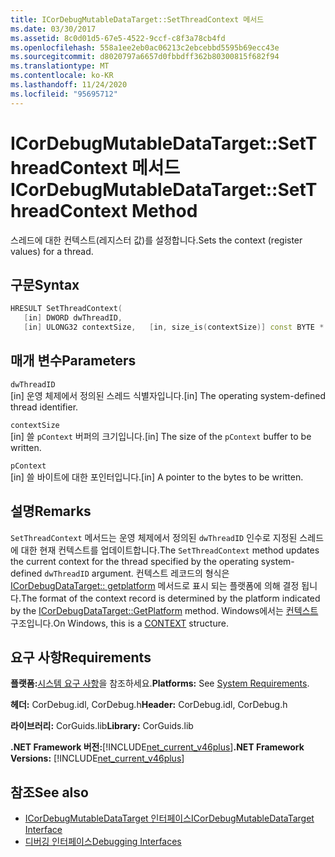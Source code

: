 ```yaml
---
title: ICorDebugMutableDataTarget::SetThreadContext 메서드
ms.date: 03/30/2017
ms.assetid: 8c0d01d5-67e5-4522-9ccf-c8f3a78cb4fd
ms.openlocfilehash: 558a1ee2eb0ac06213c2ebcebbd5595b69ecc43e
ms.sourcegitcommit: d8020797a6657d0fbbdff362b80300815f682f94
ms.translationtype: MT
ms.contentlocale: ko-KR
ms.lasthandoff: 11/24/2020
ms.locfileid: "95695712"
---
```

# <a name="icordebugmutabledatatargetsetthreadcontext-method"></a><span data-ttu-id="84009-102">ICorDebugMutableDataTarget::SetThreadContext 메서드</span><span class="sxs-lookup"><span data-stu-id="84009-102">ICorDebugMutableDataTarget::SetThreadContext Method</span></span>

<span data-ttu-id="84009-103">스레드에 대한 컨텍스트(레지스터 값)를 설정합니다.</span><span class="sxs-lookup"><span data-stu-id="84009-103">Sets the context (register values) for a thread.</span></span>  
  
## <a name="syntax"></a><span data-ttu-id="84009-104">구문</span><span class="sxs-lookup"><span data-stu-id="84009-104">Syntax</span></span>  
  
```cpp  
HRESULT SetThreadContext(  
   [in] DWORD dwThreadID,  
   [in] ULONG32 contextSize,   [in, size_is(contextSize)] const BYTE * pContext);  
```  
  
## <a name="parameters"></a><span data-ttu-id="84009-105">매개 변수</span><span class="sxs-lookup"><span data-stu-id="84009-105">Parameters</span></span>  

 `dwThreadID`  
 <span data-ttu-id="84009-106">[in] 운영 체제에서 정의된 스레드 식별자입니다.</span><span class="sxs-lookup"><span data-stu-id="84009-106">[in] The operating system-defined thread identifier.</span></span>  
  
 `contextSize`  
 <span data-ttu-id="84009-107">[in] 쓸 `pContext` 버퍼의 크기입니다.</span><span class="sxs-lookup"><span data-stu-id="84009-107">[in] The size of the `pContext` buffer to be written.</span></span>  
  
 `pContext`  
 <span data-ttu-id="84009-108">[in] 쓸 바이트에 대한 포인터입니다.</span><span class="sxs-lookup"><span data-stu-id="84009-108">[in] A pointer to the bytes to be written.</span></span>  
  
## <a name="remarks"></a><span data-ttu-id="84009-109">설명</span><span class="sxs-lookup"><span data-stu-id="84009-109">Remarks</span></span>  

 <span data-ttu-id="84009-110">`SetThreadContext` 메서드는 운영 체제에서 정의된 `dwThreadID` 인수로 지정된 스레드에 대한 현재 컨텍스트를 업데이트합니다.</span><span class="sxs-lookup"><span data-stu-id="84009-110">The `SetThreadContext` method updates the current context for the thread specified by the operating system-defined `dwThreadID` argument.</span></span> <span data-ttu-id="84009-111">컨텍스트 레코드의 형식은 [ICorDebugDataTarget:: getplatform](icordebugdatatarget-getplatform-method.md) 메서드로 표시 되는 플랫폼에 의해 결정 됩니다.</span><span class="sxs-lookup"><span data-stu-id="84009-111">The format of the context record is determined by the platform indicated by the [ICorDebugDataTarget::GetPlatform](icordebugdatatarget-getplatform-method.md) method.</span></span> <span data-ttu-id="84009-112">Windows에서는 [컨텍스트](/windows/win32/api/winnt/ns-winnt-arm64_nt_context) 구조입니다.</span><span class="sxs-lookup"><span data-stu-id="84009-112">On Windows, this is a [CONTEXT](/windows/win32/api/winnt/ns-winnt-arm64_nt_context) structure.</span></span>  
  
## <a name="requirements"></a><span data-ttu-id="84009-113">요구 사항</span><span class="sxs-lookup"><span data-stu-id="84009-113">Requirements</span></span>  

 <span data-ttu-id="84009-114">**플랫폼:**[시스템 요구 사항](../../get-started/system-requirements.md)을 참조하세요.</span><span class="sxs-lookup"><span data-stu-id="84009-114">**Platforms:** See [System Requirements](../../get-started/system-requirements.md).</span></span>  
  
 <span data-ttu-id="84009-115">**헤더:** CorDebug.idl, CorDebug.h</span><span class="sxs-lookup"><span data-stu-id="84009-115">**Header:** CorDebug.idl, CorDebug.h</span></span>  
  
 <span data-ttu-id="84009-116">**라이브러리:** CorGuids.lib</span><span class="sxs-lookup"><span data-stu-id="84009-116">**Library:** CorGuids.lib</span></span>  
  
 <span data-ttu-id="84009-117">**.NET Framework 버전:**[!INCLUDE[net_current_v46plus](../../../../includes/net-current-v46plus-md.md)]</span><span class="sxs-lookup"><span data-stu-id="84009-117">**.NET Framework Versions:** [!INCLUDE[net_current_v46plus](../../../../includes/net-current-v46plus-md.md)]</span></span>  
  
## <a name="see-also"></a><span data-ttu-id="84009-118">참조</span><span class="sxs-lookup"><span data-stu-id="84009-118">See also</span></span>

- [<span data-ttu-id="84009-119">ICorDebugMutableDataTarget 인터페이스</span><span class="sxs-lookup"><span data-stu-id="84009-119">ICorDebugMutableDataTarget Interface</span></span>](icordebugmutabledatatarget-interface.md)
- [<span data-ttu-id="84009-120">디버깅 인터페이스</span><span class="sxs-lookup"><span data-stu-id="84009-120">Debugging Interfaces</span></span>](debugging-interfaces.md)
